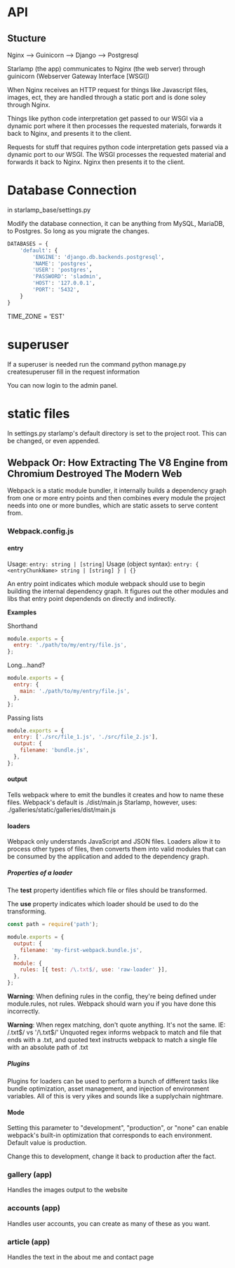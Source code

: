 # API

## Stucture
Nginx --> Guinicorn --> Django --> Postgresql

Starlamp (the app) communicates to Nginx (the web server) through guinicorn (Webserver Gateway Interface [WSGI])

When Nginx receives an HTTP request for things like Javascript files, images, ect,
they are handled through a static port and is done soley through Nginx.

Things like python code interpretation get passed to our WSGI via a dynamic port
where it then processes the requested materials, forwards it back to Nginx, and presents
it to the client. 

Requests for stuff that requires python code interpretation gets passed via a dynamic port to our WSGI. The WSGI 
processes the requested material and forwards it back to Nginx. Nginx then presents it to the client.


# Database Connection
in starlamp_base/settings.py

Modify the database connection, it can be anything from MySQL, MariaDB, to Postgres. So long as you migrate the changes.
```python
DATABASES = {
    'default': {
        'ENGINE': 'django.db.backends.postgresql',
        'NAME': 'postgres',
        'USER': 'postgres',
        'PASSWORD': 'sladmin',
        'HOST': '127.0.0.1',
        'PORT': '5432',
    }
}
```
TIME_ZONE = 'EST'

# superuser
If a superuser is needed run the command
python manage.py createsuperuser fill in the request information

You can now login to the admin panel.

# static files 
In settings.py starlamp's default directory is set to the project root. This can be changed, or even appended.

## Webpack Or: How Extracting The V8 Engine from Chromium Destroyed The Modern Web

Webpack is a static module bundler, it internally builds a 
dependency graph from one or more entry points and then combines 
every module the project needs into one or more bundles, which are static
assets to serve content from.

### Webpack.config.js

#### entry
Usage: `entry: string | [string]`
Usage (object syntax): `entry: { <entryChunkName> string | [string] } | {}`

An entry point indicates which module webpack should use to begin building 
the internal dependency graph. It figures out the other modules and libs that entry point dependends on
directly and indirectly.

**Examples**

Shorthand
```javascript
module.exports = {
  entry: './path/to/my/entry/file.js',
};
```

Long...hand?
```javascript
module.exports = {
  entry: {
    main: './path/to/my/entry/file.js',
  },
};
```

Passing lists
```javascript
module.exports = {
  entry: ['./src/file_1.js', './src/file_2.js'],
  output: {
    filename: 'bundle.js',
  },
};
```







#### output
Tells webpack where to emit the bundles it creates and how to name these files.
Webpack's default is ./dist/main.js
Starlamp, however, uses: ./galleries/static/galleries/dist/main.js

#### loaders
Webpack only understands JavaScript and JSON files. Loaders allow it to process other types of files,
then converts them into valid modules that can be consumed by the application and added to the dependency graph.

##### Properties of a loader
The **test** property identifies which file or files should be transformed.

The **use** property indicates which loader should be used to do the transforming.

```javascript
const path = require('path');

module.exports = {
  output: {
    filename: 'my-first-webpack.bundle.js',
  },
  module: {
    rules: [{ test: /\.txt$/, use: 'raw-loader' }],
  },
};
```
**Warning**: When defining rules in the config, they're being defined under module.rules, not rules. 
Webpack should warn you if you have done this incorrectly.

**Warning**: When regex matching, don't quote anything. It's not the same. IE: /\.txt$/ vs '/\.txt$/' Unquoted regex informs webpack to match
and file that ends with a .txt, and quoted text instructs webpack to match a single file with an absolute path of .txt
##### Plugins
Plugins for loaders can be used to perform a bunch of different tasks like bundle optimization, asset management, and injection of
environment variables. All of this is very yikes and sounds like a supplychain nightmare. 

#### Mode
Setting this parameter to "development", "production", or "none" can enable
webpack's built-in optimization that corresponds to each environment. Default value is production.

Change this to development, change it back to production after the fact.




### gallery (app)
Handles the images output to the website

### accounts (app)
Handles user accounts, you can create as many of these as you want.

### article (app)
Handles the text in the about me and contact page
